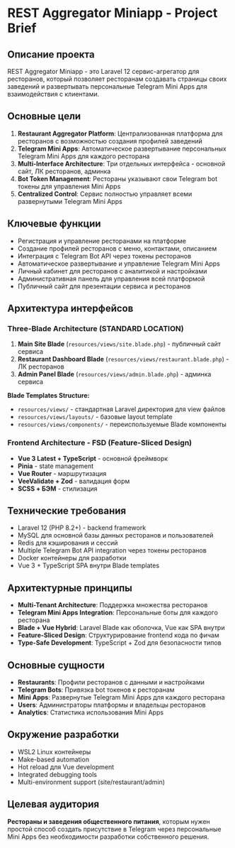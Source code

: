 # REST Aggregator Miniapp - Project Brief

## Описание проекта
REST Aggregator Miniapp - это Laravel 12 сервис-агрегатор для ресторанов, который позволяет ресторанам создавать страницы своих заведений и развертывать персональные Telegram Mini Apps для взаимодействия с клиентами.

## Основные цели
1. **Restaurant Aggregator Platform**: Централизованная платформа для ресторанов с возможностью создания профилей заведений
2. **Telegram Mini Apps**: Автоматическое развертывание персональных Telegram Mini Apps для каждого ресторана
3. **Multi-Interface Architecture**: Три отдельных интерфейса - основной сайт, ЛК ресторанов, админка
4. **Bot Token Management**: Рестораны указывают свои Telegram bot токены для управления Mini Apps
5. **Centralized Control**: Сервис полностью управляет всеми развернутыми Telegram Mini Apps

## Ключевые функции
- Регистрация и управление ресторанами на платформе
- Создание профилей ресторанов с меню, контактами, описанием
- Интеграция с Telegram Bot API через токены ресторанов
- Автоматическое развертывание и управление Telegram Mini Apps
- Личный кабинет для ресторанов с аналитикой и настройками
- Административная панель для управления всей платформой
- Публичный сайт для презентации сервиса и ресторанов

## Архитектура интерфейсов
### Three-Blade Architecture (STANDARD LOCATION)
1. **Main Site Blade** (`resources/views/site.blade.php`) - публичный сайт сервиса
2. **Restaurant Dashboard Blade** (`resources/views/restaurant.blade.php`) - ЛК ресторанов  
3. **Admin Panel Blade** (`resources/views/admin.blade.php`) - админка сервиса

**Blade Templates Structure:**
- `resources/views/` - стандартная Laravel директория для view файлов
- `resources/views/layouts/` - базовые layout template
- `resources/views/components/` - переиспользуемые Blade компоненты

### Frontend Architecture - FSD (Feature-Sliced Design)
- **Vue 3 Latest + TypeScript** - основной фреймворк
- **Pinia** - state management
- **Vue Router** - маршрутизация  
- **VeeValidate + Zod** - валидация форм
- **SCSS + БЭМ** - стилизация

## Технические требования
- Laravel 12 (PHP 8.2+) - backend framework
- MySQL для основной базы данных ресторанов и пользователей  
- Redis для кэширования и сессий
- Multiple Telegram Bot API integration через токены ресторанов
- Docker контейнеры для разработки
- Vue 3 + TypeScript SPA внутри Blade templates

## Архитектурные принципы
- **Multi-Tenant Architecture**: Поддержка множества ресторанов
- **Telegram Mini Apps Integration**: Персональные боты для каждого ресторана
- **Blade + Vue Hybrid**: Laravel Blade как оболочка, Vue как SPA внутри
- **Feature-Sliced Design**: Структурирование frontend кода по фичам
- **Type-Safe Development**: TypeScript + Zod для безопасности типов

## Основные сущности
- **Restaurants**: Профили ресторанов с данными и настройками
- **Telegram Bots**: Привязка bot токенов к ресторанам
- **Mini Apps**: Развернутые Telegram Mini Apps для каждого ресторана  
- **Users**: Администраторы платформы и владельцы ресторанов
- **Analytics**: Статистика использования Mini Apps

## Окружение разработки
- WSL2 Linux контейнеры
- Make-based automation  
- Hot reload для Vue development
- Integrated debugging tools
- Multi-environment support (site/restaurant/admin)

## Целевая аудитория
**Рестораны и заведения общественного питания**, которым нужен простой способ создать присутствие в Telegram через персональные Mini Apps без необходимости разработки собственного решения. 